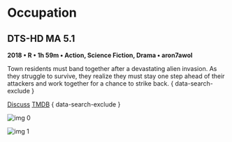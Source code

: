 # Occupation

## DTS-HD MA 5.1

**2018 • R • 1h 59m • Action, Science Fiction, Drama • aron7awol**

Town residents must band together after a devastating alien invasion. As they struggle to survive, they realize they must stay one step ahead of their attackers and work together for a chance to strike back.
{ data-search-exclude }

[Discuss](https://www.avsforum.com/threads/bass-eq-for-filtered-movies.2995212/post-56835808)  [TMDB](503346)
{ data-search-exclude }

![img 0](https://fanart.tv/fanart/movies/503346/moviethumb/occupation-5ad5a7ba35f42.jpg)

![img 1](https://i.imgur.com/dJWl8oU.png)

